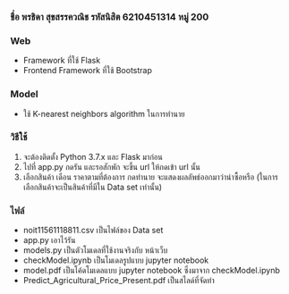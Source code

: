 ### ชื่อ พรธิดา สุขสรรควณิช รหัสนิสิต 6210451314 หมู่ 200
### Web 
- Framework ที่ใช้ Flask
- Frontend Framework ที่ใช้ Bootstrap

### Model
- ใช้ K-nearest neighbors algorithm ในการทำนาย

### วิธีใช้
1. จะต้องติดตั้ง Python 3.7.x และ Flask มาก่อน
2. ไปที่ app.py กดรัน และรอสักพัก จะขึ้น url ให้กดเข้า url นั้น
3. เลือกสินค้า เดือน ราคาตามที่ต้องการ กดทำนาย จะแสดงผลลัพธ์ออกมาว่าน่าซื้อหรือ (ในการเลือกสินค้าจะเป็นสินค้าที่มีใน Data set เท่านั้น)

### ไฟล์
- noit11561118811.csv เป็นไฟล์ของ Data set
- app.py เอาไว้รัน
- models.py เป็นตัวโมเดลที่ใช้งานจริงกับ หน้าเว็บ
- checkModel.ipynb เป็นโมเดลรูปแบบ jupyter notebook
- model.pdf เป็นโค้ดโมเดลแบบ jupyter notebook ซึ่งมาจาก checkModel.ipynb
- Predict_Agricultural_Price_Present.pdf เป็นสไลด์ที่จัดทำ